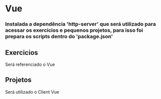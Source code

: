 # Vue

### Instalada a dependência 'http-server' que será utilizado para acessar os exercicios e pequenos projetos, para isso foi prepara os scripts dentro do 'package.json'

## Exercicios
Será referenciado o Vue

## Projetos
Será utilizado o Client Vue